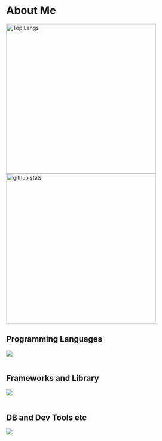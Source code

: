# About Me

<p align="left">
  <img alt="Top Langs" height="400px" src="https://github-readme-stats.vercel.app/api/top-langs/?username=anuraghazra&layout=donut-vertical&theme=transparent">
  <img alt="github stats" height="400px" src="https://github-readme-stats.vercel.app/api?username=Hinata0607&show_icons=true&theme=transparent&show=reviews,discussions_started,discussions_answered,prs_merged,prs_merged_percentage">
</p>

## Programming Languages

<img src="https://skillicons.dev/icons?i=html,css,js,typescript,python,c,cpp" /> <br /><br />

## Frameworks and Library

<img src="https://skillicons.dev/icons?i=react,next,nodejs,express,flask,materialui,tailwind" /> <br /><br />

## DB and Dev Tools etc

<img src="https://skillicons.dev/icons?i=git,github,mysql,sqlite,mongodb,npm,postman,figma,stackoverflow" /> <br /><br />

<!--
**Hinata0607/Hinata0607** is a ✨ _special_ ✨ repository because its `README.md` (this file) appears on your GitHub profile.

Here are some ideas to get you started:

- 🔭 I’m currently working on ...
- 🌱 I’m currently learning ...
- 👯 I’m looking to collaborate on ...
- 🤔 I’m looking for help with ...
- 💬 Ask me about ...
- 📫 How to reach me: ...
- 😄 Pronouns: ...
- ⚡ Fun fact: ...
-->
